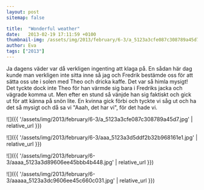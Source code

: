 ```yaml
---
layout: post
sitemap: false

title:  "Wonderful weather"
date:   2013-02-19 17:11:59 +0100
thumbnail-img: /assets/img/2013/february/6-3/a_5123a3cfe087c308789a45d7.jpg
author: Eva
tags: ["2013"]
---
```


Ja dagens väder var då verkligen ingenting att klaga på. En sådan här dag kunde man verkligen inte sitta inne så jag och Fredrik bestämde oss för att sätta oss ute i solen med Theo och dricka kaffe. Det var så himla mysigt! Det tyckte dock inte Theo för han värmde sig bara i Fredriks jacka och vägrade komma ut. Men efter en stund så vänjde han sig faktiskt och gick ut för att känna på snön lite. En kvinna gick förbi och tyckte vi såg ut och ha det så mysigt och då sa vi "Aaah, det har vi", för det hade vi.

![]({{ '/assets/img/2013/february/6-3/a_5123a3cfe087c308789a45d7.jpg'  | relative_url }})

![]({{ '/assets/img/2013/february/6-3/aaa_5123a3d5ddf2b32b968161e1.jpg'  | relative_url }})

![]({{ '/assets/img/2013/february/6-3/aaaa_5123a3d89606ee45bbb4b448.jpg'  | relative_url }})

![]({{ '/assets/img/2013/february/6-3/aaaaa_5123a3dc9606ee45c660c031.jpg'  | relative_url }})

